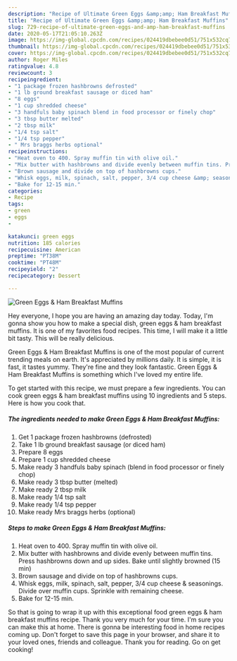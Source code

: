 ```yaml
---
description: "Recipe of Ultimate Green Eggs &amp;amp; Ham Breakfast Muffins"
title: "Recipe of Ultimate Green Eggs &amp;amp; Ham Breakfast Muffins"
slug: 729-recipe-of-ultimate-green-eggs-and-amp-ham-breakfast-muffins
date: 2020-05-17T21:05:10.263Z
image: https://img-global.cpcdn.com/recipes/024419dbebee0d51/751x532cq70/green-eggs-ham-breakfast-muffins-recipe-main-photo.jpg
thumbnail: https://img-global.cpcdn.com/recipes/024419dbebee0d51/751x532cq70/green-eggs-ham-breakfast-muffins-recipe-main-photo.jpg
cover: https://img-global.cpcdn.com/recipes/024419dbebee0d51/751x532cq70/green-eggs-ham-breakfast-muffins-recipe-main-photo.jpg
author: Roger Miles
ratingvalue: 4.8
reviewcount: 3
recipeingredient:
- "1 package frozen hashbrowns defrosted"
- "1 lb ground breakfast sausage or diced ham"
- "8 eggs"
- "1 cup shredded cheese"
- "3 handfuls baby spinach blend in food processor or finely chop"
- "3 tbsp butter melted"
- "2 tbsp milk"
- "1/4 tsp salt"
- "1/4 tsp pepper"
- " Mrs braggs herbs optional"
recipeinstructions:
- "Heat oven to 400. Spray muffin tin with olive oil."
- "Mix butter with hashbrowns and divide evenly between muffin tins. Press hashbrowns down and up sides. Bake until slightly browned (15 min)"
- "Brown sausage and divide on top of hashbrowns cups."
- "Whisk eggs, milk, spinach, salt, pepper, 3/4 cup cheese &amp; seasonings. Divide over muffin cups. Sprinkle with remaining cheese."
- "Bake for 12-15 min."
categories:
- Recipe
tags:
- green
- eggs
- 

katakunci: green eggs  
nutrition: 185 calories
recipecuisine: American
preptime: "PT38M"
cooktime: "PT48M"
recipeyield: "2"
recipecategory: Dessert

---
```



![Green Eggs &amp; Ham Breakfast Muffins](https://img-global.cpcdn.com/recipes/024419dbebee0d51/751x532cq70/green-eggs-ham-breakfast-muffins-recipe-main-photo.jpg)

Hey everyone, I hope you are having an amazing day today. Today, I'm gonna show you how to make a special dish, green eggs &amp; ham breakfast muffins. It is one of my favorites food recipes. This time, I will make it a little bit tasty. This will be really delicious.



Green Eggs &amp; Ham Breakfast Muffins is one of the most popular of current trending meals on earth. It's appreciated by millions daily. It is simple, it is fast, it tastes yummy. They're fine and they look fantastic. Green Eggs &amp; Ham Breakfast Muffins is something which I've loved my entire life.


To get started with this recipe, we must prepare a few ingredients. You can cook green eggs &amp; ham breakfast muffins using 10 ingredients and 5 steps. Here is how you cook that.

<!--inarticleads1-->

##### The ingredients needed to make Green Eggs &amp; Ham Breakfast Muffins:

1. Get 1 package frozen hashbrowns (defrosted)
1. Take 1 lb ground breakfast sausage (or diced ham)
1. Prepare 8 eggs
1. Prepare 1 cup shredded cheese
1. Make ready 3 handfuls baby spinach (blend in food processor or finely chop)
1. Make ready 3 tbsp butter (melted)
1. Make ready 2 tbsp milk
1. Make ready 1/4 tsp salt
1. Make ready 1/4 tsp pepper
1. Make ready  Mrs braggs herbs (optional)




<!--inarticleads2-->

##### Steps to make Green Eggs &amp; Ham Breakfast Muffins:

1. Heat oven to 400. Spray muffin tin with olive oil.
1. Mix butter with hashbrowns and divide evenly between muffin tins. Press hashbrowns down and up sides. Bake until slightly browned (15 min)
1. Brown sausage and divide on top of hashbrowns cups.
1. Whisk eggs, milk, spinach, salt, pepper, 3/4 cup cheese &amp; seasonings. Divide over muffin cups. Sprinkle with remaining cheese.
1. Bake for 12-15 min.




So that is going to wrap it up with this exceptional food green eggs &amp; ham breakfast muffins recipe. Thank you very much for your time. I'm sure you can make this at home. There is gonna be interesting food in home recipes coming up. Don't forget to save this page in your browser, and share it to your loved ones, friends and colleague. Thank you for reading. Go on get cooking!
